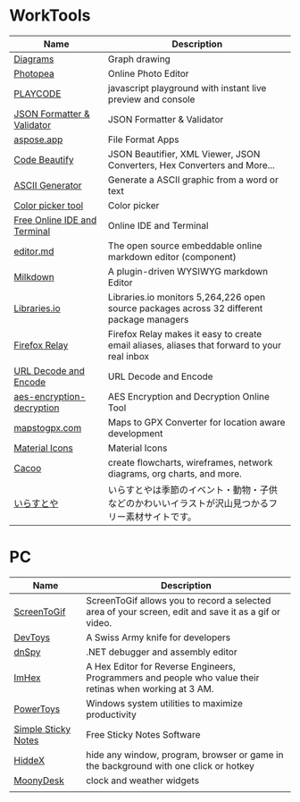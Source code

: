 # WorkTools

Name | Description
---- | ----
[Diagrams](https://app.diagrams.net/) | Graph drawing 
[Photopea](https://www.photopea.com/) | Online Photo Editor
[PLAYCODE](https://playcode.io/) | javascript playground with instant live preview and console
[JSON Formatter & Validator](https://jsonformatter.curiousconcept.com/) | JSON Formatter & Validator
[aspose.app](https://www.aspose.app/) | File Format Apps
[Code Beautify](https://codebeautify.org/) | JSON Beautifier, XML Viewer, JSON Converters, Hex Converters and More...
[ASCII Generator](http://www.network-science.de/) | Generate a ASCII graphic from a word or text
[Color picker tool](https://developer.mozilla.org/zh-TW/docs/Web/CSS/CSS_Colors/Color_picker_tool) | Color picker 
[Free Online IDE and Terminal](https://www.tutorialspoint.com/codingground.htm) | Online IDE and Terminal
[editor.md](https://github.com/pandao/editor.md) | The open source embeddable online markdown editor (component)
[Milkdown](https://github.com/Saul-Mirone/milkdown) | A plugin-driven WYSIWYG markdown Editor
[Libraries.io](https://libraries.io/) | Libraries.io monitors 5,264,226 open source packages across 32 different package managers
[Firefox Relay](https://relay.firefox.com/) | Firefox Relay⁩ makes it easy to create email aliases, aliases that forward to your real inbox
[URL Decode and Encode](https://www.urldecoder.org/) | URL Decode and Encode
[aes-encryption-decryption](https://www.devglan.com/online-tools/aes-encryption-decryption) | AES Encryption and Decryption Online Tool
[mapstogpx.com](https://mapstogpx.com/mobiledev.php) | Maps to GPX Converter for location aware development
[Material Icons](https://fonts.google.com/icons?selected=Material+Icons) | Material Icons
[Cacoo](https://cacoo.com/) | create flowcharts, wireframes, network diagrams, org charts, and more.
[いらすとや](https://www.irasutoya.com/) | いらすとやは季節のイベント・動物・子供などのかわいいイラストが沢山見つかるフリー素材サイトです。

# PC
Name | Description
---- | ----
[ScreenToGif](https://github.com/NickeManarin/ScreenToGif) | ScreenToGif allows you to record a selected area of your screen, edit and save it as a gif or video.
[DevToys](https://github.com/veler/DevToys) | A Swiss Army knife for developers
[dnSpy](https://github.com/dnSpy/dnSpy) | .NET debugger and assembly editor
[ImHex](https://github.com/WerWolv/ImHex) | A Hex Editor for Reverse Engineers, Programmers and people who value their retinas when working at 3 AM.
[PowerToys](https://github.com/microsoft/PowerToys) | Windows system utilities to maximize productivity
[Simple Sticky Notes](https://www.simplestickynotes.com/) | Free Sticky Notes Software
[HiddeX](http://dejavu.narod.ru/hiddex.html) | hide any window, program, browser or game in the background with one click or hotkey
[MoonyDesk](https://tottsunta.blogspot.com/search/label/MoonyDesk) | clock and weather widgets
[]() | 


